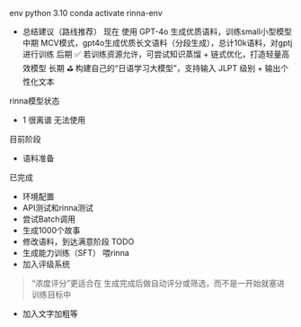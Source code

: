 env
python 3.10
conda activate rinna-env

+ 总结建议（路线推荐）
现在	使用 GPT-4o 生成优质语料，训练small小型模型
中期	MCV模式，gpt4o生成优质长文语料（分段生成），总计10k语料，对gptj进行训练
后期	✅ 若训练资源允许，可尝试知识蒸馏 + 链式优化，打造轻量高效模型
长期	⛳ 构建自己的“日语学习大模型”，支持输入 JLPT 级别 + 输出个性化文本


rinna模型状态
+ 1 很离谱 无法使用

目前阶段
+ 语料准备

已完成
+ 环境配置
+ API测试和rinna测试
+ 尝试Batch调用
+ 生成1000个故事
+ 修改语料，到达满意阶段
TODO
+ 生成能力训练（SFT） 喂rinna
+ 加入评级系统
> “浓度评分”更适合在 生成完成后做自动评分或筛选，而不是一开始就塞进训练目标中
+ 加入文字加粗等